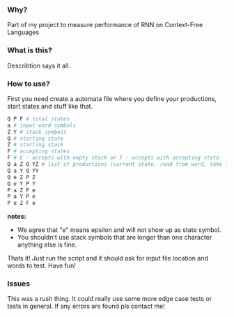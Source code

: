 ### Why?
Part of my project to measure performance of RNN on Context-Free Languages

### What is this?
Describtion says it all.

### How to use?
First you need create a automata file where you define your productions, start states and stuff like that.
```python
Q P F # total states
a # input word symbols
Z Y # stack symbols
Q # starting state
Z # starting stack
F # accepting states
F # E - accepts with empty stack or F - accepts with accepting state
Q a Z Q YZ # list of productions (current state, read from word, take from stack, next state, add to stack)
Q a Y Q YY
Q e Z P Z
Q e Y P Y 
P a Z P e 
P a Y P e
P e Z F e
```

**notes:**
* We agree that "e" means epsilon and will not show up as state symbol.
* You shouldn't use stack symbols that are longer than one character anything else is fine.

Thats it! Just run the script and it should ask for input file location and words to test. Have fun!

### Issues
This was a rush thing. It could really use some more edge case tests or tests in general. If any errors are found pls contact me!
